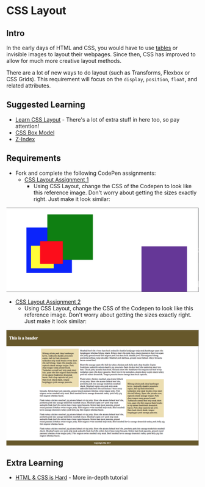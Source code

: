 # CSS Layout

## Intro

In the early days of HTML and CSS, you would have to use [tables](http://shouldiusetablesforlayout.com) or invisible images to layout their webpages. Since then, CSS has improved to allow for much more creative layout methods.

There are a lot of new ways to do layout (such as Transforms, Flexbox or CSS Grids). This requirement will focus on the `display`, `position`, `float`, and related attributes. 
## Suggested Learning

- [Learn CSS Layout](http://learnlayout.com) - There's a lot of extra stuff in here too, so pay attention!
- [CSS Box Model](https://www.google.com/url?sa=t&rct=j&q=&esrc=s&source=web&cd=12&ved=0ahUKEwjKr7PDgarVAhXIhFQKHTwoBl4QFghfMAs&url=http%3A%2F%2Flearn.shayhowe.com%2Fhtml-css%2Fopening-the-box-model%2F&usg=AFQjCNGU3mfLsAasdJjHgGbOxHMIFwsqpA)
- [Z-Index](https://developer.mozilla.org/en-US/docs/Web/CSS/z-index)

## Requirements

- Fork and complete the following CodePen assignments:
  - [CSS Layout Assignment 1](https://codepen.io/alexanderson1993/pen/YxyqZp?editors=1100)
    - Using CSS Layout, change the CSS of the Codepen to look like this reference image. Don't worry about getting the sizes exactly right. Just make it look similar:

![CSS Layout 1](./layout1.png)

  - [CSS Layout Assignment 2](https://codepen.io/alexanderson1993/pen/VzvqzN?editors=1100)
    - Using CSS Layout, change the CSS of the Codepen to look like this reference image. Don't worry about getting the sizes exactly right. Just make it look similar:

![CSS Layout 2](./layout2.png)

## Extra Learning

- [HTML & CSS is Hard](https://internetingishard.com/html-and-css/) - More in-depth tutorial

